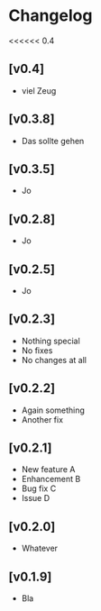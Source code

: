 # Changelog

<<<<<< 0.4
## [v0.4]
- viel Zeug

## [v0.3.8]
- Das sollte gehen

## [v0.3.5]
- Jo

## [v0.2.8]
- Jo

## [v0.2.5]
- Jo

## [v0.2.3]
- Nothing special
- No fixes
- No changes at all

## [v0.2.2]
- Again something
- Another fix

## [v0.2.1]
- New feature A
- Enhancement B
- Bug fix C
- Issue D

## [v0.2.0]
- Whatever

## [v0.1.9]
- Bla